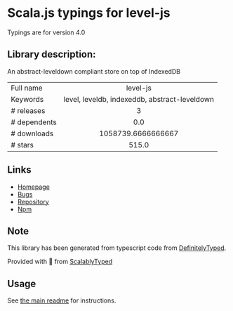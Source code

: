 
# Scala.js typings for level-js

Typings are for version 4.0

## Library description:
An abstract-leveldown compliant store on top of IndexedDB

|                    |                 |
| ------------------ | :-------------: |
| Full name          | level-js |
| Keywords           | level, leveldb, indexeddb, abstract-leveldown |
| # releases         | 3 |
| # dependents       | 0.0 |
| # downloads        | 1058739.6666666667 |
| # stars            | 515.0 |

## Links
- [Homepage](https://github.com/Level/level-js)
- [Bugs](https://github.com/Level/level-js/issues)
- [Repository](https://github.com/Level/level-js)
- [Npm](https://www.npmjs.com/package/level-js)
    


## Note
This library has been generated from typescript code from [DefinitelyTyped](https://definitelytyped.org).

Provided with :purple_heart: from [ScalablyTyped](https://github.com/oyvindberg/ScalablyTyped)

## Usage
See [the main readme](../../readme.md) for instructions.


